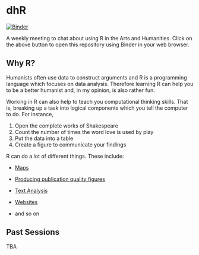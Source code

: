 # dhR

[![Binder](https://mybinder.org/badge_logo.svg)](https://mybinder.org/v2/gh/jamestripp/dhR/main)

A weekly meeting to chat about using R in the Arts and Humanities. Click on the above button to open this repository using Binder in your web browser.

## Why R?

Humanists often use data to construct arguments and R is a programming language which focuses on data analysis. Therefore learning R can help you to be a better humanist and, in my opinion, is also rather fun.

Working in R can also help to teach you computational thinking skills. That is, breaking up a task into logical components which you tell the computer to do. For instance,

1.  Open the complete works of Shakespeare
2.  Count the number of times the word love is used by play
3.  Put the data into a table
4.  Create a figure to communicate your findings

R can do a lot of different things. These include:

-   [Maps](https://rstudio.github.io/leaflet/)

-   [Producing publication quality figures](https://r-graph-gallery.com/ggplot2-package.html)

-   [Text Analysis](https://quanteda.io/index.html)

-   [Websites](https://bookdown.org/yihui/blogdown/)

-   and so on

## Past Sessions

TBA
